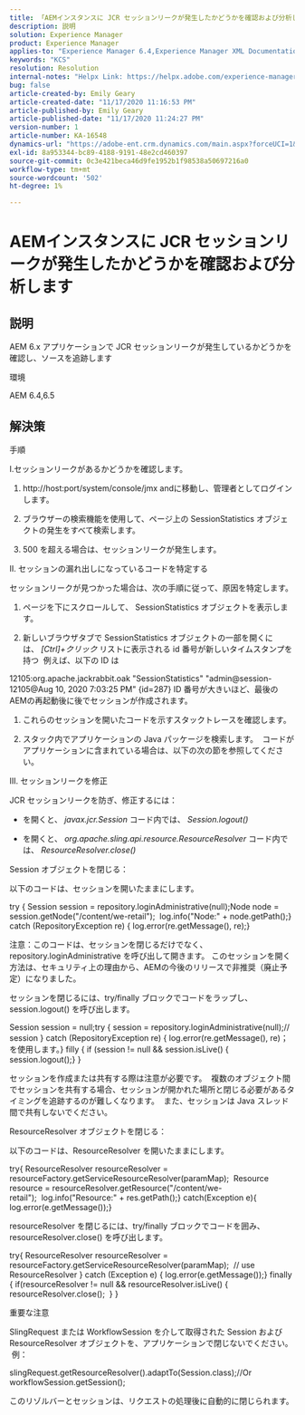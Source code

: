 ```yaml
---
title: 「AEMインスタンスに JCR セッションリークが発生したかどうかを確認および分析します」
description: 説明
solution: Experience Manager
product: Experience Manager
applies-to: "Experience Manager 6.4,Experience Manager XML Documentation for Adobe Experience Manager,Experience Manager XML Documentation Add-on for Adobe Experience Manager,Experience Manager 6.5,Experience Manager"
keywords: "KCS"
resolution: Resolution
internal-notes: "Helpx Link: https://helpx.adobe.com/experience-manager/kb/check-and-analyze-if-JCR-session-leaks-in-your-AEM-instance.html"
bug: false
article-created-by: Emily Geary
article-created-date: "11/17/2020 11:16:53 PM"
article-published-by: Emily Geary
article-published-date: "11/17/2020 11:24:27 PM"
version-number: 1
article-number: KA-16548
dynamics-url: "https://adobe-ent.crm.dynamics.com/main.aspx?forceUCI=1&pagetype=entityrecord&etn=knowledgearticle&id=6c27d5f9-2a29-eb11-a813-000d3a303484"
exl-id: 8a953344-bc89-4188-9191-48e2cd460397
source-git-commit: 0c3e421beca46d9fe1952b1f98538a50697216a0
workflow-type: tm+mt
source-wordcount: '502'
ht-degree: 1%

---
```


# AEMインスタンスに JCR セッションリークが発生したかどうかを確認および分析します

## 説明

AEM 6.x アプリケーションで JCR セッションリークが発生しているかどうかを確認し、ソースを追跡します


環境



AEM 6.4,6.5

## 解決策

手順

I.セッションリークがあるかどうかを確認します。



1. http://host:port/system/console/jmx andに移動し、管理者としてログインします。

2. ブラウザーの検索機能を使用して、ページ上の SessionStatistics オブジェクトの発生をすべて検索します。

3. 500 を超える場合は、セッションリークが発生します。




II. セッションの漏れ出しになっているコードを特定する

セッションリークが見つかった場合は、次の手順に従って、原因を特定します。

1. ページを下にスクロールして、 SessionStatistics オブジェクトを表示します。

2. 新しいブラウザタブで SessionStatistics オブジェクトの一部を開くには、 *[Ctrl]+クリック* リストに表示される id 番号が新しいタイムスタンプを持つ  例えば、以下の ID は




12105:org.apache.jackrabbit.oak &quot;SessionStatistics&quot; &quot;admin@session-12105@Aug 10, 2020 7:03:25 PM&quot; {id=287} ID 番号が大きいほど、最後のAEMの再起動後に後でセッションが作成されます。

1. これらのセッションを開いたコードを示すスタックトレースを確認します。

2. スタック内でアプリケーションの Java パッケージを検索します。  コードがアプリケーションに含まれている場合は、以下の次の節を参照してください。




III. セッションリークを修正

JCR セッションリークを防ぎ、修正するには：

* を開くと、 *javax.jcr.Session* コード内では、 *Session.logout()*

* を開くと、 *org.apache.sling.api.resource.ResourceResolver* コード内では、 *ResourceResolver.close()*




Session オブジェクトを閉じる：

以下のコードは、セッションを開いたままにします。

try { Session session = repository.loginAdministrative(null);Node node = session.getNode(&quot;/content/we-retail&quot;);  log.info(&quot;Node:&quot; + node.getPath();} catch (RepositoryException re) { log.error(re.getMessage(), re);}


注意：このコードは、セッションを閉じるだけでなく、repository.loginAdministrative を呼び出して開きます。 このセッションを開く方法は、セキュリティ上の理由から、AEMの今後のリリースで非推奨（廃止予定）になりました。



セッションを閉じるには、try/finally ブロックでコードをラップし、session.logout() を呼び出します。

Session session = null;try { session = repository.loginAdministrative(null);// session } catch (RepositoryException re) { log.error(re.getMessage(), re)；を使用します。} filly { if (session != null &amp;&amp; session.isLive() { session.logout();} }

セッションを作成または共有する際は注意が必要です。  複数のオブジェクト間でセッションを共有する場合、セッションが開かれた場所と閉じる必要があるタイミングを追跡するのが難しくなります。  また、セッションは Java スレッド間で共有しないでください。

ResourceResolver オブジェクトを閉じる：

以下のコードは、ResourceResolver を開いたままにします。

try{ ResourceResolver resourceResolver = resourceFactory.getServiceResourceResolver(paramMap);  Resource resource = resourceResolver.getResource(&quot;/content/we-retail&quot;);  log.info(&quot;Resource:&quot; + res.getPath();} catch(Exception e){ log.error(e.getMessage());}

resourceResolver を閉じるには、try/finally ブロックでコードを囲み、resourceResolver.close() を呼び出します。

try{ ResourceResolver resourceResolver = resourceFactory.getServiceResourceResolver(paramMap);  // use ResourceResolver } catch (Exception e) { log.error(e.getMessage());} finally { if(resourceResolver != null &amp;&amp; resourceResolver.isLive() { resourceResolver.close();  } }


重要な注意



SlingRequest または WorkflowSession を介して取得された Session および ResourceResolver オブジェクトを、アプリケーションで閉じないでください。  例：

slingRequest.getResourceResolver().adaptTo(Session.class);//Or workflowSession.getSession();

このリゾルバーとセッションは、リクエストの処理後に自動的に閉じられます。
